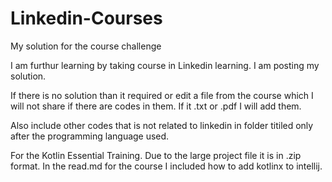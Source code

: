 # Linkedin-Courses
My solution for the course challenge 


I am furthur learning by taking course in Linkedin learning.
I am posting my solution.

If there is no solution than it required or edit a file from the course which I will not share if there are codes in them. If it .txt or .pdf I will add them.


Also include other codes that is not related to linkedin in folder titiled only after the programming language used.  


For the Kotlin Essential Training. Due to the large project file it is in .zip format. In the read.md for the course I included how to add kotlinx to intellij. 
